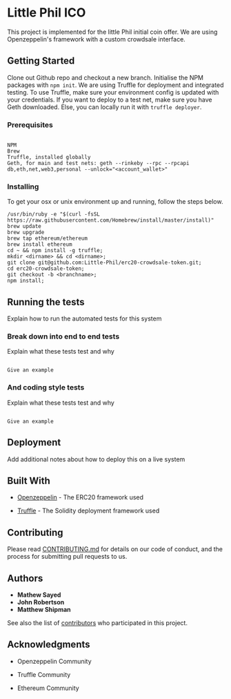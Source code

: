 
# Little Phil ICO

  

This project is implemented for the little Phil initial coin offer. We are using Openzeppelin's framework with a custom crowdsale interface.

  

## Getting Started

  

Clone out Github repo and checkout a new branch. Initialise the NPM packages with ```npm init```. We are using Truffle for deployment and integrated testing. To use Truffle, make sure your environment config is updated with your credentials. If you want to deploy to a test net, make sure you have Geth downloaded. Else, you can locally run it with ```truffle deployer```. 

  

### Prerequisites


  

```

NPM 
Brew
Truffle, installed globally
Geth, for main and test nets: geth --rinkeby --rpc --rpcapi db,eth,net,web3,personal --unlock="<account_wallet>"

```

  

### Installing

  

To get your osx or unix environment up and running, follow the steps below. 

  
  

```
/usr/bin/ruby -e "$(curl -fsSL https://raw.githubusercontent.com/Homebrew/install/master/install)"
brew update
brew upgrade
brew tap ethereum/ethereum
brew install ethereum
cd ~ && npm install -g truffle;
mkdir <dirname> && cd <dirname>;
git clone git@github.com:Little-Phil/erc20-crowdsale-token.git;
cd erc20-crowdsale-token;
git checkout -b <branchname>;
npm install;

```

  

## Running the tests

  

Explain how to run the automated tests for this system

  

### Break down into end to end tests

  

Explain what these tests test and why

  

```

Give an example

```

  

### And coding style tests

  

Explain what these tests test and why

  

```

Give an example

```

  

## Deployment

  

Add additional notes about how to deploy this on a live system

  

## Built With

  

* [Openzeppelin](https://openzeppelin.org) - The ERC20 framework used

* [Truffle](http://truffleframework.com) - The Solidity deployment framework used

  

## Contributing

  

Please read [CONTRIBUTING.md](https://gist.github.com/PurpleBooth/b24679402957c63ec426) for details on our code of conduct, and the process for submitting pull requests to us.


  

## Authors

  

* **Mathew Sayed**
* **John Robertson**
* **Matthew Shipman**
  

See also the list of [contributors](https://github.com/Little-Phil/erc20-crowdsale-token/graphs/contributors) who participated in this project.



  

## Acknowledgments

  

* Openzeppelin Community 

* Truffle Community

* Ethereum Community